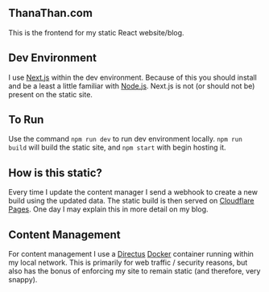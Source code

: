 ## ThanaThan.com
This is the frontend for my static React website/blog.

## Dev Environment
I use [Next.js](https://nextjs.org) within the dev environment.
Because of this you should install and be a least a little familiar with [Node.js](https://nodejs.org/en).
Next.js is not (or should not be) present on the static site.

## To Run
Use the command `npm run dev` to run dev environment locally.
`npm run build` will build the static site, and `npm start` with begin hosting it.

## How is this static?
Every time I update the content manager I send a webhook to create a new build using the updated data. The static build is then served on [Cloudflare Pages](https://pages.cloudflare.com/). One day I may explain this in more detail on my blog.

## Content Management
For content management I use a [Directus](https://directus.io/) [Docker](https://www.docker.com/) container running within my local network. This is primarily for web traffic / security reasons, but also has the bonus of enforcing my site to remain static (and therefore, very snappy).